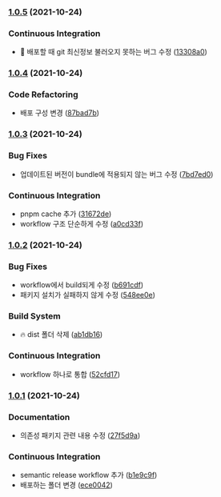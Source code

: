 ### [1.0.5](https://github.com/divlook/semantic-release-config/compare/v1.0.4...v1.0.5) (2021-10-24)


### Continuous Integration

* :bug: 배포할 때 git 최신정보 불러오지 못하는 버그 수정 ([13308a0](https://github.com/divlook/semantic-release-config/commit/13308a00a9b9a2cf1dac1ba2d462ae1e66372ed6))

### [1.0.4](https://github.com/divlook/semantic-release-config/compare/v1.0.3...v1.0.4) (2021-10-24)


### Code Refactoring

* 배포 구성 변경 ([87bad7b](https://github.com/divlook/semantic-release-config/commit/87bad7baf249bbadc74abf9642ab8af3183dc754))

### [1.0.3](https://github.com/divlook/semantic-release-config/compare/v1.0.2...v1.0.3) (2021-10-24)


### Bug Fixes

* 업데이트된 버전이 bundle에 적용되지 않는 버그 수정 ([7bd7ed0](https://github.com/divlook/semantic-release-config/commit/7bd7ed06ea560e43485b43fdf5e45c9ef98ea08b))


### Continuous Integration

* pnpm cache 추가 ([31672de](https://github.com/divlook/semantic-release-config/commit/31672deb2b806e3c0ea39f7124a48cbfba8686ab))
* workflow 구조 단순하게 수정 ([a0cd33f](https://github.com/divlook/semantic-release-config/commit/a0cd33f598a5e2146c9ba7e6f500fe11c41ffa64))

### [1.0.2](https://github.com/divlook/semantic-release-config/compare/v1.0.1...v1.0.2) (2021-10-24)


### Bug Fixes

* workflow에서 build되게 수정 ([b691cdf](https://github.com/divlook/semantic-release-config/commit/b691cdf7962566acc84885241ffd7ee6d53fb26b))
* 패키지 설치가 실패하지 않게 수정 ([548ee0e](https://github.com/divlook/semantic-release-config/commit/548ee0ed32cfab02b1b41c92cfb4ca7412eb669c))


### Build System

* :fire: dist 폴더 삭제 ([ab1db16](https://github.com/divlook/semantic-release-config/commit/ab1db16896de7ebbe59e62e90c25ff61a7dfc25e))


### Continuous Integration

* workflow 하나로 통합 ([52cfd17](https://github.com/divlook/semantic-release-config/commit/52cfd176fd78f8560daad2eb3e79d2392a973342))

### [1.0.1](https://github.com/divlook/semantic-release-config/compare/v1.0.0...v1.0.1) (2021-10-24)


### Documentation

* 의존성 패키지 관련 내용 수정 ([27f5d9a](https://github.com/divlook/semantic-release-config/commit/27f5d9a1fccefda19e771da29a6fa3b2b84356cc))


### Continuous Integration

* semantic release workflow 추가 ([b1e9c9f](https://github.com/divlook/semantic-release-config/commit/b1e9c9f61168fd53c8290493fb16a5c1686aa81a))
* 배포하는 폴더 변경 ([ece0042](https://github.com/divlook/semantic-release-config/commit/ece00420c6e8be824c45a9494922227a767604a3))
